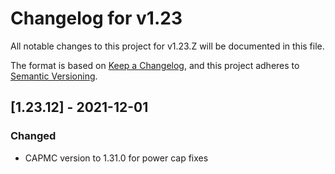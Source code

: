 # Changelog for v1.23

All notable changes to this project for v1.23.Z will be documented in this file.

The format is based on [Keep a Changelog](https://keepachangelog.com/en/1.0.0/),
and this project adheres to [Semantic Versioning](https://semver.org/spec/v2.0.0.html).

## [1.23.12] - 2021-12-01

### Changed

- CAPMC version to 1.31.0 for power cap fixes


